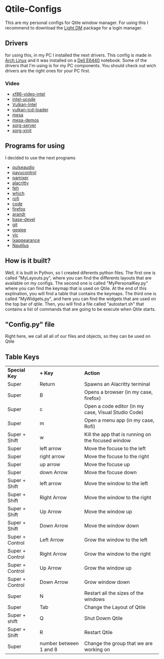 # Qtile-Configs

This are my personal configs for Qtile window manager. For using this I recommend to download the <a href="https://wiki.archlinux.org/title/LightDM_(Espa%C3%B1ol)">Light DM</a> package for a login manager.

## Drivers

for using this, in my PC I installed the next drivers. This config is made in <a href="https://archlinux.org/">Arch Linux</a> and it was installed on a <a href="https://www.amazon.com/-/es/Latitude-E6440-i7-4600M-Windows-renovado/dp/B07GCRY8NC">Dell E6440</a> notebook.
Some of the drivers that I'm using is for my PC components. You should check out wich drivers are the right ones for your PC first.
### Video
<ul>
  <li><a href="https://wiki.archlinux.org/title/Intel_graphics_(Espa%C3%B1ol)">xf86-video-intel</a></li>
  <li><a href="https://wiki.archlinux.org/title/microcode">intel-ucode</a></li>
  <li><a href="https://wiki.archlinux.org/title/Vulkan">Vulkan-Intel</a></li>
  <li><a href="https://archlinux.org/packages/?name=vulkan-icd-loader">vulkan-icd-loader</a></li>
  <li><a href="https://archlinux.org/packages/extra/x86_64/mesa/">mesa</a></li>
  <li><a href="https://archlinux.org/packages/extra/x86_64/mesa-demos/">mesa-demos</a></li>
  <li><a href="https://wiki.archlinux.org/title/Intel_graphics_(Espa%C3%B1ol)">xorg-server</a></li>
  <li><a href="https://wiki.archlinux.org/title/Intel_graphics_(Espa%C3%B1ol)">xorg-xinit</a></li>
</ul>

## Programs for using
I decided to use the next programs
<ul>
  <li><a href="https://wiki.archlinux.org/title/PulseAudio">pulseaudio</a></li>
  <li><a href="https://archlinux.org/packages/extra/x86_64/pavucontrol/">pavucontrol</a></li>
  <li><a href="https://archlinux.org/packages/community/x86_64/pamixer/">pamixer</a></li>
  <li><a href="https://wiki.archlinux.org/title/Alacritty">alacritty</a></li>
  <li><a href="https://wiki.archlinux.org/title/feh">feh</a></li>
  <li><a href="https://archlinux.org/packages/core/x86_64/which/">which</a></li>
  <li><a href="https://wiki.archlinux.org/title/Rofi">rofi</a></li>
  <li><a href="https://wiki.archlinux.org/title/Visual_Studio_Code">code</a></li>
  <li><a href="https://wiki.archlinux.org/title/Firefox_(Espa%C3%B1ol)">firefox</a></li>
  <li><a href="https://archlinux.org/packages/community/any/arandr/">arandr</a></li>
  <li><a href="https://archlinux.org/groups/x86_64/base-devel/">base-devel</a></li>
  <li><a href="https://wiki.archlinux.org/title/git">git</a></li>
  <li><a href="https://archlinux.org/packages/extra/x86_64/geeqie/">geqiee</a></li>
  <li><a href="https://wiki.archlinux.org/title/VLC_media_player_(Espa%C3%B1ol)">vlc</a></li>
  <li><a href="https://archlinux.org/packages/community/x86_64/lxappearance/">lxappearance</a></li>
  <li><a href="https://archlinux.org/packages/extra/x86_64/nautilus/">Nautilus</a></li>
</ul>

## How is it built?
Well, it is built in Python, so I created diferents python files. The first one is called "MyLayouts.py", where you can find the differents layouts that are available on my configs.
The second one is called "MyPersonalKey.py" where you can find the keymap that is used on Qtile. At the end of this explination, you will find a table that contains the keymaps.
The third one is called "MyWidgets.py", and here you can find the widgets that are used on the top bar of qtile.
Then, you will find a file called "autostart.sh" that contains a list of commands that are going to be execute when Qtile starts. 

## "Config.py" file
Right here, we call all all of our files and objects, so they can be used on Qtile

## Table Keys
<table>
  <tr>
    <td><b>Special Key</b></td>
    <td><b>+ Key</b></td>
    <td><b>Action</b></td>
  </tr>
  <tr>
    <td>Super</td>
    <td>Return</td>
    <td>Spawns an Alacritty terminal</td>
  </tr>
  <tr>
    <td>Super</td>
    <td>B</td>
    <td>Opens a browser (in my case, firefox)</td>
  </tr>
  <tr>
    <td>Super</td>
    <td>c</td>
    <td>Open a code editor (in my case, Visual Studio Code)</td>
  </tr>
  <tr>
    <td>Super</td>
    <td>m</td>
    <td>Open a menu app (in my case, Rofi)</td>
  </tr>
  <tr>
    <td>Super + Shift</td>
    <td>w</td>
    <td>Kill the app that is running on the focused window</td>
  </tr>
  <tr>
    <td>Super</td>
    <td>left arrow</td>
    <td>Move the focuse to the left</td>
  </tr>
  <tr>
    <td>Super</td>
    <td>right arrow</td>
    <td>Move the focuse to the right</td>
  </tr>
  <tr>
    <td>Super</td>
    <td>up arrow</td>
    <td>Move the focuse up</td>
  </tr>
  <tr>
    <td>Super</td>
    <td>down Arrow</td>
    <td>Move the focuse down</td>
  </tr>
  <tr>
    <td>Super + Shift</td>
    <td>left arrow</td>
    <td>Move the window to the left</td>
  </tr>
  <tr>
    <td>Super + Shift</td>
    <td>Right Arrow</td>
    <td>Move the window to the right</td>
  </tr>
  <tr>
    <td>Super + Shift</td>
    <td>Up Arrow</td>
    <td>Move the window up</td>
  </tr>
  <tr>
    <td>Super + Shift</td>
    <td>Down Arrow</td>
    <td>Move the window down</td>
  </tr>
  <tr>
    <td>Super + Control</td>
    <td>Left Arrow</td>
    <td>Grow the window to the left</td>
  </tr>
  <tr>
    <td>Super + Control</td>
    <td>Right Arrow</td>
    <td>Grow the window to the right</td>
  </tr>
  <tr>
    <td>Super + Control</td>
    <td>Up Arrow</td>
    <td>Grow the window up</td>
  </tr>
  <tr>
    <td>Super + Control</td>
    <td>Down Arrow</td>
    <td>Grow window down</td>
  </tr>
    <tr>
    <td>Super</td>
    <td>N</td>
    <td>Restart all the sizes of the windows</td>
  </tr>
    <tr>
    <td>Super</td>
    <td>Tab</td>
    <td>Change the Layout of Qtile</td>
  </tr>
  <tr>
   <td>Super + shift</td>
   <td>Q</td>
   <td>Shut Dowm Qtile</td>
  </tr>
  <tr>
   <td>Super + Shift</td>
   <td>R</td>
   <td>Restart Qtile</td>
  </tr>  
  <tr>
    <td>Super</td>
    <td>number between 1 and 8</td>
    <td>Change the group that we are working on</td>
  </tr>
</table>
